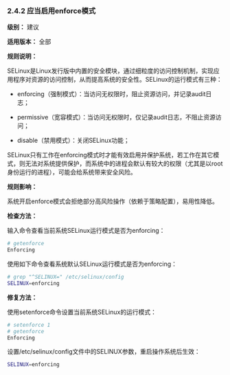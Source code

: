 ### 2.4.2 应当启用enforce模式

**级别：** 建议

**适用版本：** 全部

**规则说明：** 

SELinux是Linux发行版中内置的安全模块，通过细粒度的访问控制机制，实现应用程序对资源的访问控制，从而提高系统的安全性。SELinux的运行模式有三种：

* enforcing（强制模式）：当访问无权限时，阻止资源访问，并记录audit日志；

* permissive（宽容模式）：当访问无权限时，仅记录audit日志，不阻止资源访问；

* disable（禁用模式）：关闭SELinux功能；

SELinux只有工作在enforcing模式时才能有效启用并保护系统，若工作在其它模式，则无法对系统提供保护，而系统中的进程会默认有较大的权限（尤其是以root身份运行的进程），可能会给系统带来安全风险。

**规则影响：**

系统开启enforce模式会拒绝部分高风险操作（依赖于策略配置），易用性降低。

**检查方法：**

输入命令查看当前系统SELinux运行模式是否为enforcing：

```bash
# getenforce
Enforcing
```

使用如下命令查看系统默认SELinux运行模式是否为enforcing：

```bash
# grep "^SELINUX=" /etc/selinux/config
SELINUX=enforcing
```

**修复方法：**

使用setenforce命令设置当前系统SELinux的运行模式：

```bash
# setenforce 1
# getenforce
Enforcing
```

设置/etc/selinux/config文件中的SELINUX参数，重启操作系统后生效：

```bash
SELINUX=enforcing
```